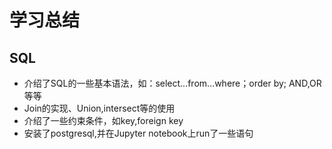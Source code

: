 # 学习总结

## SQL
- 介绍了SQL的一些基本语法，如：select...from...where；order by; AND,OR 等等
- Join的实现、Union,intersect等的使用
- 介绍了一些约束条件，如key,foreign key
- 安装了postgresql,并在Jupyter notebook上run了一些语句